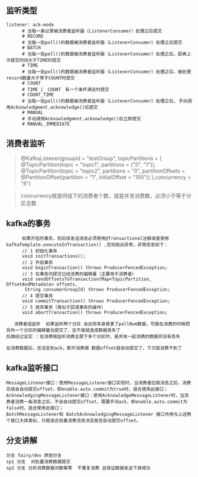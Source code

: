 ## 监听类型
```
listener: ack-mode
      # 当每一条记录被消费者监听器（ListenerConsumer）处理之后提交
      # RECORD
      # 当每一批poll()的数据被消费者监听器（ListenerConsumer）处理之后提交
      # BATCH
      # 当每一批poll()的数据被消费者监听器（ListenerConsumer）处理之后，距离上次提交时间大于TIME时提交
      # TIME
      # 当每一批poll()的数据被消费者监听器（ListenerConsumer）处理之后，被处理record数量大于等于COUNT时提交
      # COUNT
      # TIME |　COUNT　有一个条件满足时提交
      # COUNT_TIME
      # 当每一批poll()的数据被消费者监听器（ListenerConsumer）处理之后, 手动调用Acknowledgment.acknowledge()后提交
      # MANUAL
      # 手动调用Acknowledgment.acknowledge()后立即提交
      # MANUAL_IMMEDIATE
```

## 消费者监听
  >  @KafkaListener(groupId = "testGroup", topicPartitions = {
                 @TopicPartition(topic = "topic1", partitions = {"0", "1"}),
                   @TopicPartition(topic = "topic2", partitions = "0",
                           partitionOffsets = @PartitionOffset(partition = "1", initialOffset = "100"))
           },concurrency = "6")
      
> concurrency就是同组下的消费者个数，就是并发消费数，必须小于等于分区总数     
  
 ##   kafka的事务
    
````
      如果开启的事务，则后续发送消息必须使用@Transactional注解或者使用kafkaTemplate.executeInTransaction() ,否则抛出异常，异常信息如下：
      // 1 初始化事务
      void initTransactions();
      // 2 开启事务
      void beginTransaction() throws ProducerFencedException;
      // 3 在事务内提交已经消费的偏移量（主要用于消费者）
      void sendOffsetsToTransaction(Map<TopicPartition, OffsetAndMetadata> offsets,
       String consumerGroupId) throws ProducerFencedException;
      // 4 提交事务
      void commitTransaction() throws ProducerFencedException;
      // 5 放弃事务（类似于回滚事务的操作）
      void abortTransaction() throws ProducerFencedException;

````

````
   消费者组监听  如果监听两个分区 会出现本身是拿了pollNum数据，可是在消费的时候把另外一个分区的偏移量也提交了，这不是就造成数据丢失了
后面经过证实 ：在消费端监听消费主题下多个分区时，是并发一起消费的数据并没有丢失

在消费数据后，还没走到ack，断开消费端 数据offset就自动提交了，下次就消费不到了 

````
## kafka监听接口
```
MessageListener接口：使用MessageListener接口实现时，当消费者拉取消息之后，消费完成会自动提交offset，即enable.auto.commit为true时，适合使用此接口； 
AcknowledgingMessageListener接口：使用AcknowledgeMessageListener时，当消费者消费一条消息之后，不会自动提交offset，需要手动ack，即enable.auto.commit为false时，适合使用此接口；
BatchMessageListener和 BatchAcknowledgingMessageListener 接口作用与上述两个接口大体类似，只是适合批量消费消息决定是否自动提交offset。

```


## 分支讲解
```
分支 fairy/dev 原始分支
sp1 分支  对批量消费数据提交
sp2 分支 分析消费数据对数幂等  不重复消费 且保证数据发送下游成功

```